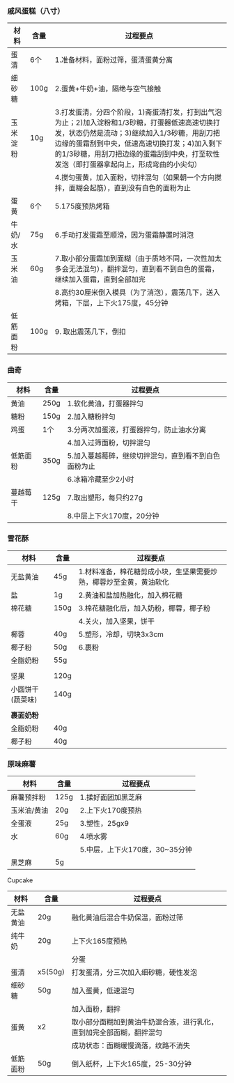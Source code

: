 ### 戚风蛋糕（八寸）

| 材料     | 含量 | 过程要点                                                     |
| -------- | ---- | ------------------------------------------------------------ |
| 蛋清     | 6个  | 1.准备材料，面粉过筛，蛋清蛋黄分离                           |
| 细砂糖   | 100g | 2.蛋黄+牛奶+油，隔绝与空气接触                               |
| 玉米淀粉 | 10g  | 3.打发蛋清，分四个阶段，1)斋蛋清打发，打到出气泡为止；2)加入淀粉和1/3砂糖，打蛋器低速高速切换打发，状态仍然是流动；3)继续加入1/3砂糖，用刮刀把边缘的蛋霜刮到中央，低速高速切换打发；4)加入剩下的1/3砂糖，用刮刀把边缘的蛋霜刮到中央，打至软性发泡（即打蛋器拿起向上，形成弯曲的小尖勾） |
|          |      | 4.搅匀蛋黄，加入面粉，切拌混匀（如果朝一个方向搅拌，面糊会起筋），直到没有白色的面粉为止 |
| 蛋黄     | 6个  | 5.175度预热烤箱                                              |
| 牛奶/水  | 75g  | 6.手动打发蛋霜至顺滑，因为蛋霜静置时消泡                     |
| 玉米油   | 60g  | 7.取小部分蛋霜加到面糊（由于质地不同，一次性加太多会无法混匀），翻拌混匀，直到看不到白色的蛋霜，继续加入蛋霜，直到全部加完 |
|          |      | 8.高约30厘米倒入模具（为了消泡），震荡几下，送入烤箱，下层，上下火175度，45分钟 |
| 低筋面粉 | 100g | 9. 取出震荡几下，倒扣                                        |



### 曲奇

| 材料     | 含量 | 过程要点                                             |
| -------- | ---- | ---------------------------------------------------- |
| 黄油     | 250g | 1.软化黄油，打蛋器拌匀                               |
| 糖粉     | 150g | 2.加入糖粉拌匀                                       |
| 鸡蛋     | 1个  | 3.分两次加蛋液，打蛋器拌匀，防止油水分离             |
|          |      | 4.加入过筛面粉，切拌混匀                             |
| 低筋面粉 | 350g | 5.加入蔓越莓碎，继续切拌混匀，直到看不到白色面粉为止 |
|          |      | 6.冰箱冷藏至少2小时                                  |
| 蔓越莓干 | 125g | 7.取出塑形，每只约27g                                |
|          |      | 8.中层上下火170度，20分钟                            |



### 雪花酥

| 材料             | 含量 | 过程要点                                                     |
| ---------------- | ---- | ------------------------------------------------------------ |
| 无盐黄油         | 45g  | 1.材料准备，棉花糖剪成小块，生坚果需要炒熟，椰蓉炒至金黄，黄油软化 |
| 盐               | 1g   | 2.黄油和盐加热融化，加入棉花糖                               |
| 棉花糖           | 150g | 3.棉花糖融化后，加入奶粉，椰蓉，椰子粉                       |
|                  |      | 4.关火，加入坚果，饼干                                       |
| 椰蓉             | 40g  | 5.塑形，冷却，切块3x3cm                                      |
| 椰子粉           | 50g  | 6.裹粉                                                       |
| 全脂奶粉         | 55g  |                                                              |
|                  |      |                                                              |
| 坚果             | 120g |                                                              |
| 小圆饼干(蔬菜味) | 140g |                                                              |
|                  |      |                                                              |
| **裹面奶粉**     |      |                                                              |
| 全脂奶粉         | 40g  |                                                              |
| 椰子粉           | 40g  |                                                              |



### 原味麻薯

| 材料        | 含量 | 过程要点                       |
| ----------- | ---- | ------------------------------ |
| 麻薯预拌粉  | 125g | 1.揉好面团加黑芝麻             |
| 玉米油/黄油 | 20g  | 2.上下火170度预热              |
| 全蛋液      | 25g  | 3.塑性，25gx9                  |
| 水          | 60g  | 4.喷水雾                       |
|             |      | 5.中层，上下火170度，30~35分钟 |
| 黑芝麻      | 5g   |                                |



Cupcake

| 材料     | 含量    | 过程要点                                                     |
| -------- | ------- | ------------------------------------------------------------ |
| 无盐黄油 | 20g     | 融化黄油后混合牛奶保温，面粉过筛                             |
| 纯牛奶   | 20g     | 上下火165度预热                                              |
|          |         | 分蛋                                                         |
| 蛋清     | x5(50g) | 打发蛋清，分三次加入细砂糖，硬性发泡                         |
| 细砂糖   | 50g     | 加入蛋黄，低速混匀                                           |
|          |         | 加入面粉，翻拌                                               |
| 蛋黄     | x2      | 取小部分面糊加到黄油牛奶混合液，进行乳化，直到加完全部面糊，翻拌混匀 |
|          |         | 成功状态：面糊缓慢滴落，纹路不消失                           |
| 低筋面粉 | 50g     | 倒入纸杯，上下火165度，25-30分钟                             |












